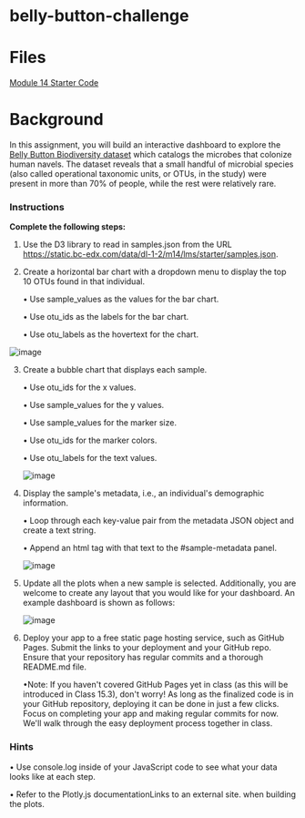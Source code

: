 # belly-button-challenge

# Files
[Module 14 Starter Code](https://static.bc-edx.com/data/dl-1-2/m14/lms/starter/Starter_Code.zip)

# Background
In this assignment, you will build an interactive dashboard to explore the [Belly Button Biodiversity dataset](http://robdunnlab.com/projects/belly-button-biodiversity/) which catalogs the microbes that colonize human navels.
The dataset reveals that a small handful of microbial species (also called operational taxonomic units, or OTUs, in the study) were present in more than 70% of people, while the rest were relatively rare.

### Instructions

**Complete the following steps:**

1. Use the D3 library to read in samples.json from the URL https://static.bc-edx.com/data/dl-1-2/m14/lms/starter/samples.json.

2. Create a horizontal bar chart with a dropdown menu to display the top 10 OTUs found in that individual.

    • Use sample_values as the values for the bar chart.
    
    • Use otu_ids as the labels for the bar chart.
    
    • Use otu_labels as the hovertext for the chart.

![image](https://github.com/user-attachments/assets/42d03faf-6e2a-49eb-b463-1cbeec1733ca)

3. Create a bubble chart that displays each sample.

    • Use otu_ids for the x values.
    
    • Use sample_values for the y values.
    
    • Use sample_values for the marker size.
    
    • Use otu_ids for the marker colors.
    
    • Use otu_labels for the text values.

   ![image](https://github.com/user-attachments/assets/5b5ce973-7fac-4e51-9735-bcfd40580294)

4. Display the sample's metadata, i.e., an individual's demographic information.

    • Loop through each key-value pair from the metadata JSON object and create a text string.
    
    • Append an html tag with that text to the #sample-metadata panel.

   ![image](https://github.com/user-attachments/assets/e6d11601-98e9-42c6-ac4c-7b86ee5c2fc7)

5. Update all the plots when a new sample is selected. Additionally, you are welcome to create any layout that you would like for your dashboard. An example dashboard is shown as follows:

   ![image](https://github.com/user-attachments/assets/4340d84f-7677-4889-869d-fc5465f0af9d)

6. Deploy your app to a free static page hosting service, such as GitHub Pages. Submit the links to your deployment and your GitHub repo. Ensure that your repository has regular commits and a thorough README.md file.

    •Note: If you haven't covered GitHub Pages yet in class (as this will be introduced in Class 15.3), don't worry! As long as the finalized code is in your GitHub repository, deploying it can be done in just a few clicks. Focus on completing your app and making regular commits for now. We'll walk through the easy deployment process together in class.

### Hints

   • Use console.log inside of your JavaScript code to see what your data looks like at each step.
    
   • Refer to the Plotly.js documentationLinks to an external site. when building the plots.


